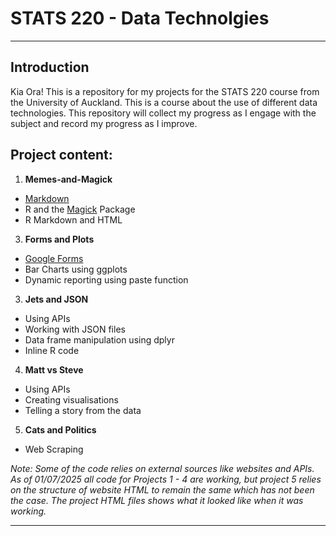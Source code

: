 # STATS 220 - Data Technolgies
---
## Introduction
Kia Ora! This is a repository for my projects for the STATS 220 course from the University of Auckland. This is a course about the use of different data technologies. This repository will collect my progress as I engage with the subject and record my progress as I improve.

## Project content:
1. **Memes-and-Magick**
- [Markdown](https://www.markdownguide.org/cheat-sheet/)
- R and the [Magick](https://cran.r-project.org/web/packages/magick/vignettes/intro.html) Package
- R Markdown and HTML
3. **Forms and Plots**
- [Google Forms](https://forms.gle/W83LCSFhKMKk4Y937)
- Bar Charts using ggplots
- Dynamic reporting using paste function
3. **Jets and JSON**
- Using APIs
- Working with JSON files
- Data frame manipulation using dplyr
- Inline R code
4. **Matt vs Steve**
- Using APIs
- Creating visualisations
- Telling a story from the data
5. **Cats and Politics**
- Web Scraping 

*Note: Some of the code relies on external sources like websites and APIs. As of 01/07/2025 all code for Projects 1 - 4 are working, but project 5 relies on the structure of website HTML to remain the same which has not been the case. The project HTML files shows what it looked like when it was working.*

---
